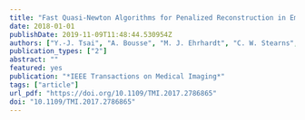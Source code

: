 ```yaml
---
title: "Fast Quasi-Newton Algorithms for Penalized Reconstruction in Emission Tomography and Further Improvements via Preconditioning"
date: 2018-01-01
publishDate: 2019-11-09T11:48:44.530954Z
authors: ["Y.-J. Tsai", "A. Bousse", "M. J. Ehrhardt", "C. W. Stearns", "S. Ahn", "B. H. Hutton", "S. Arridge", "K. Thielemans"]
publication_types: ["2"]
abstract: ""
featured: yes
publication: "*IEEE Transactions on Medical Imaging*"
tags: ["article"]
url_pdf: "https://doi.org/10.1109/TMI.2017.2786865"
doi: "10.1109/TMI.2017.2786865"
---
```


